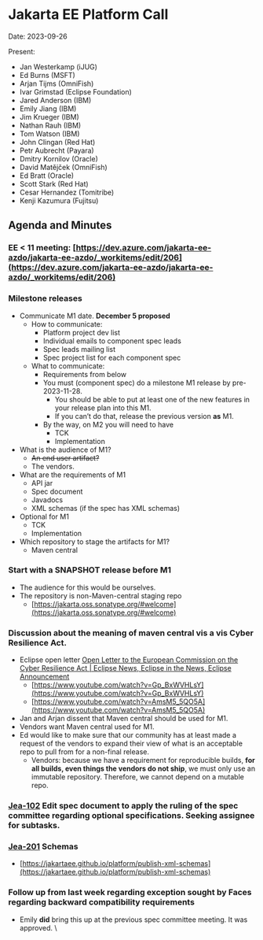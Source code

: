 # Jakarta EE Platform Call

Date: 2023-09-26

Present:

* Jan Westerkamp (iJUG)
* Ed Burns (MSFT)
* Arjan Tijms (OmniFish)
* Ivar Grimstad (Eclipse Foundation)
* Jared Anderson (IBM)
* Emily Jiang (IBM)
* Jim Krueger (IBM)
* Nathan Rauh (IBM)
* Tom Watson (IBM)
* John Clingan (Red Hat)
* Petr Aubrecht (Payara)
* Dmitry Kornilov (Oracle)
* David Matějček (OmniFish)
* Ed Bratt (Oracle)
* Scott Stark (Red Hat)
* Cesar Hernandez (Tomitribe)
* Kenji Kazumura (Fujitsu)

## Agenda and Minutes

### EE &lt; 11 meeting: [https://dev.azure.com/jakarta-ee-azdo/jakarta-ee-azdo/_workitems/edit/206](https://dev.azure.com/jakarta-ee-azdo/jakarta-ee-azdo/_workitems/edit/206)

### Milestone releases
* Communicate M1 date. **December 5 proposed**
    * How to communicate:
        * Platform project dev list
        * Individual emails to component spec leads
        * Spec leads mailing list 
        * Spec project list for each component spec
    * What to communicate:
        * Requirements from below
        * You must (component spec) do a milestone M1 release by pre-2023-11-28.
            * You should be able to put at least one of the new features in your release plan into this M1.
            * If you can’t do that, release the previous version **as** M1.
        * By the way, on M2 you will need to have
            * TCK
            * Implementation
* What is the audience of M1?
    * ~~An end user artifact?~~
    * The vendors.
* What are the requirements of M1
    * API jar
    * Spec document
    * Javadocs
    * XML schemas (if the spec has XML schemas)
* Optional for M1
    * TCK
    * Implementation
* Which repository to stage the artifacts for M1?
    * Maven central

### Start with a SNAPSHOT release before M1
* The audience for this would be ourselves.
* The repository is non-Maven-central staging repo
    * [https://jakarta.oss.sonatype.org/#welcome](https://jakarta.oss.sonatype.org/#welcome) 

### Discussion about the meaning of maven central vis a vis Cyber Resilience Act.
* Eclipse open letter [Open Letter to the European Commission on the Cyber Resilience Act | Eclipse News, Eclipse in the News, Eclipse Announcement](https://newsroom.eclipse.org/news/announcements/open-letter-european-commission-cyber-resilience-act?hsCtaTracking=4d0a87b8-9541-4d9f-8f4a-85e7b9111a47%7C3a9afa66-5079-43a7-ba70-29fa58ed7fd2)
    * [https://www.youtube.com/watch?v=Gp_BxWVHLsY](https://www.youtube.com/watch?v=Gp_BxWVHLsY)
    * [https://www.youtube.com/watch?v=AmsM5_5QO5A](https://www.youtube.com/watch?v=AmsM5_5QO5A)
* Jan and Arjan dissent that Maven central should be used for M1.
* Vendors want Maven central used for M1.
* Ed would like to make sure that our community has at least made a request of the vendors to expand their view of what is an acceptable repo to pull from for a non-final release.
    * Vendors: because we have a requirement for reproducible builds, **for all builds, even things the vendors do not ship**, we must only use an immutable repository. Therefore, we cannot depend on a mutable repo.

### [Jea-102](https://dev.azure.com/jakarta-ee-azdo/jakarta-ee-azdo/_workitems/edit/102) Edit spec document to apply the ruling of the spec committee regarding optional specifications. Seeking assignee for subtasks.

### [Jea-201](https://dev.azure.com/jakarta-ee-azdo/jakarta-ee-azdo/_workitems/edit/201) Schemas
* [https://jakartaee.github.io/platform/publish-xml-schemas](https://jakartaee.github.io/platform/publish-xml-schemas)

### Follow up from last week regarding exception sought by Faces regarding backward compatibility requirements
* Emily **did** bring this up at the previous spec committee meeting. It was approved. \
